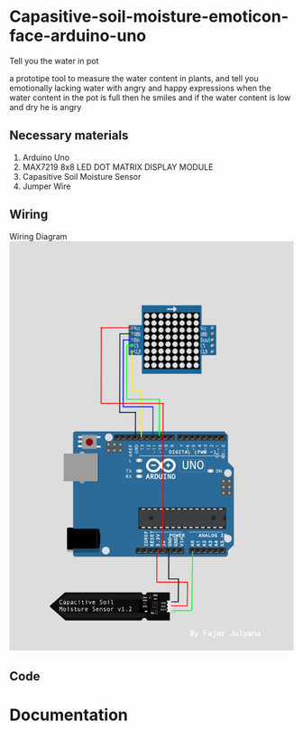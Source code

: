 # Capasitive-soil-moisture-emoticon-face-arduino-uno
Tell you the water in pot 

a prototipe tool to measure the water content in plants, and tell you emotionally lacking water with angry and happy expressions when the water content in the pot is full then he smiles and if the water content is low and dry he is angry

## Necessary materials
1. Arduino Uno
2. MAX7219 8x8 LED DOT MATRIX DISPLAY MODULE
3. Capasitive Soil Moisture Sensor
4. Jumper Wire

## Wiring

Wiring Diagram
<img src="capture/wiring.png">

## Code

# Documentation
